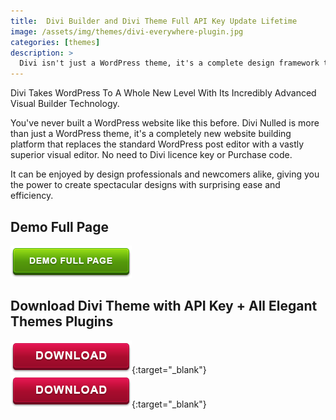 ```yaml
---
title:  Divi Builder and Divi Theme Full API Key Update Lifetime
image: /assets/img/themes/divi-everywhere-plugin.jpg
categories: [themes]
description: >
  Divi isn't just a WordPress theme, it's a complete design framework that allows you to design and customize every part of your website from the ground up.
---
```


Divi Takes WordPress To A Whole New Level With Its Incredibly Advanced Visual Builder Technology. 

You've never built a WordPress website like this before. Divi Nulled is more than just a WordPress theme, it's a completely new website building platform that replaces the standard WordPress post editor with a vastly superior visual editor. No need to Divi licence key or Purchase code. 

It can be enjoyed by design professionals and newcomers alike, giving you the power to create spectacular designs with surprising ease and efficiency.     

<p align="center">
<h2> Demo Full Page </h2>
<a href="http://gestyy.com/e020Rb">
<img src="/assets/img/demo.png"></a>
</p>  

## Download Divi Theme with API Key + All Elegant Themes Plugins  
[![button](/assets/img/download.png)](http://gestyy.com/e020kS){:target="_blank"}  
[![button](/assets/img/download.png)](http://gestyy.com/e020kS){:target="_blank"}  